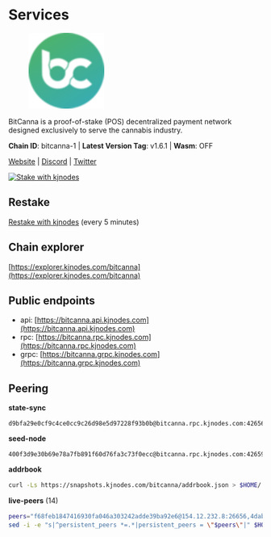 # Services

<figure><img src="https://raw.githubusercontent.com/kj89/cosmos-images/main/logos/bitcanna.png" width="150" alt=""><figcaption></figcaption></figure>

BitCanna is a proof-of-stake (POS) decentralized payment network designed exclusively to serve the cannabis industry. 

**Chain ID**: bitcanna-1 | **Latest Version Tag**: v1.6.1 | **Wasm**: OFF

[Website](https://www.bitcanna.io) | [Discord](https://discord.gg/9AVrzaVQvs) | [Twitter](https://twitter.com/BitCannaGlobal)

[![Stake with kjnodes](https://i.ibb.co/cr44Q8j/button-stake-with-kjnodes.png)](https://restake.app/bitcanna/bcnavaloper1aym6s8eza7kjvnxuwxufrzccz6vqvgnsc47cc7)

## Restake

[Restake with kjnodes](https://restake.app/bitcanna/bcnavaloper1aym6s8eza7kjvnxuwxufrzccz6vqvgnsc47cc7) (every 5 minutes)
## Chain explorer
[https://explorer.kjnodes.com/bitcanna](https://explorer.kjnodes.com/bitcanna)

## Public endpoints

* api: [https://bitcanna.api.kjnodes.com](https://bitcanna.api.kjnodes.com)
* rpc: [https://bitcanna.rpc.kjnodes.com](https://bitcanna.rpc.kjnodes.com)
* grpc: [https://bitcanna.grpc.kjnodes.com](https://bitcanna.grpc.kjnodes.com)

## Peering

**state-sync**

```text
d9bfa29e0cf9c4ce0cc9c26d98e5d97228f93b0b@bitcanna.rpc.kjnodes.com:42656
```

**seed-node**

```text
400f3d9e30b69e78a7fb891f60d76fa3c73f0ecc@bitcanna.rpc.kjnodes.com:42659
```

**addrbook**
```bash
curl -Ls https://snapshots.kjnodes.com/bitcanna/addrbook.json > $HOME/.bcna/config/addrbook.json
```

**live-peers** (14)
```bash
peers="f68feb1847416930fa046a303242adde39ba92e6@154.12.232.8:26656,4dabde84771e8689403ce7c8b76d27e555ab2f00@65.21.136.170:50656,b212d5740b2e11e54f56b072dc13b6134650cfb5@169.155.168.54:26656,d4cef8cf26d1d6b7167ac6c15601965081176df7@144.91.118.216:26656,320d0d38559140608b72a361db44b2a8f14bf0d1@107.181.229.154:16656,a1ceb81a5498642753f8600a5c3b9ca056af3051@67.222.144.195:16656,df99de6cec9152c517990317b340b8b9a307493c@193.34.144.156:26656,8e4e1f1e087c76c71c64e477e95495833da82aa2@135.181.173.137:26656,c124ce0b508e8b9ed1c5b6957f362225659b5343@144.76.177.185:26656,32b1cf90be5dc6a01dc2684f0bd97bf052690082@144.91.97.191:26656,d2247f7b919f0781c90ee61958d7044665a22d38@169.155.169.55:26656,2ff33d346b1b0f19cd59018ceb62d06a6406d472@88.99.164.158:21326,97e4468ac589eac505a800411c635b14511a61bb@144.76.239.25:26656,7546889cad5cb44012a9b190bee9c5a8d92d47cd@73.40.151.121:31656"
sed -i -e "s|^persistent_peers *=.*|persistent_peers = \"$peers\"|" $HOME/.bcna/config/config.toml
```
